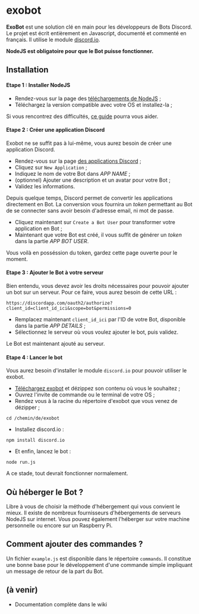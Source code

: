 # exobot
**ExoBot** est une solution clé en main pour les développeurs de Bots Discord. Le projet est écrit entièrement en Javascript, documenté et commenté en français.
Il utilise le module [discord.io](https://github.com/izy521/discord.io).

**NodeJS est obligatoire pour que le Bot puisse fonctionner.**

## Installation
#### Etape 1 : Installer NodeJS

- Rendez-vous sur la page des [téléchargements de NodeJS](https://nodejs.org/en/download/) ;
- Téléchargez la version compatible avec votre OS et installez-la ;

Si vous rencontrez des difficultés, [ce guide](https://openclassrooms.com/courses/des-applications-ultra-rapides-avec-node-js/installer-node-js) pourra vous aider.

#### Etape 2 : Créer une application Discord

Exobot ne se suffit pas à lui-même, vous aurez besoin de créer une application Discord.

- Rendez-vous sur la page [des applications Discord](https://discordapp.com/developers/applications/me) ;
- Cliquez sur `New Application` ;
- Indiquez le nom de votre Bot dans *APP NAME* ;
- (optionnel) Ajouter une description et un avatar pour votre Bot ;
- Validez les informations.

Depuis quelque temps, Discord permet de convertir les applications directement en Bot.
La conversion vous fournira un *token* permettant au Bot de se connecter sans avoir besoin d'adresse email, ni mot de passe.

- Cliquez maintenant sur `Create a Bot User` pour transformer votre application en Bot ;
- Maintenant que votre Bot est créé, il vous suffit de générer un *token* dans la partie *APP BOT USER*.

Vous voilà en posséssion du token, gardez cette page ouverte pour le moment.


#### Etape 3 : Ajouter le Bot à votre serveur

Bien entendu, vous devez avoir les droits nécessaires pour pouvoir ajouter un bot sur un serveur. Pour ce faire, vous aurez besoin de cette URL :

`https://discordapp.com/oauth2/authorize?client_id=client_id_ici&scope=bot&permissions=0`

- Remplacez maintenant `client_id_ici` par l'ID de votre Bot, disponible dans la partie *APP DETAILS* ;
- Sélectionnez le serveur où vous voulez ajouter le bot, puis validez.

Le Bot est maintenant ajouté au serveur.

#### Etape 4 : Lancer le bot

Vous aurez besoin d'installer le module `discord.io` pour pouvoir utiliser le exobot.

- [Téléchargez exobot](https://github.com/ewauq/exobot/archive/master.zip) et dézippez son contenu où vous le souhaitez ;
- Ouvrez l'invite de commande ou le terminal de votre OS ;
- Rendez vous à la racine du répertoire d'exobot que vous venez de dézipper ;
```
cd /chemin/de/exobot
```
- Installez discord.io :
```
npm install discord.io
```
- Et enfin, lancez le bot :
```
node run.js
```

A ce stade, tout devrait fonctionner normalement. 

## Où héberger le Bot ?

Libre à vous de choisir la méthode d'hébergement qui vous convient le mieux. Il existe de nombreux fournisseurs d'hébergements de serveurs NodeJS sur internet. Vous pouvez également l'héberger sur votre machine personnelle ou encore sur un Raspberry Pi.

## Comment ajouter des commandes ?

Un fichier `example.js` est disponible dans le répertoire `commands`. Il constitue une bonne base pour le développement d'une commande simple impliquant un message de retour de la part du Bot.

## (à venir)

- Documentation complète dans le wiki
